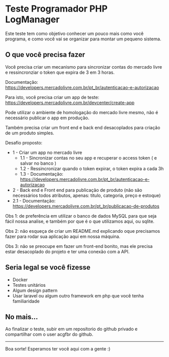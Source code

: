 # Teste Programador PHP LogManager

Este teste tem como objetivo conhecer um pouco mais como você programa, e como você vai se organizar para montar um pequeno sistema.

## O que você precisa fazer

Você precisa criar um mecanismo para sincronizar contas do mercado livre e ressincronziar o token que expira de 3 em 3 horas.

Documentação: https://developers.mercadolivre.com.br/pt_br/autenticacao-e-autorizacao

Para isto, você precisa criar um app de teste: https://developers.mercadolivre.com.br/devcenter/create-app

Pode utilizar o ambiente de homologação do mercado livre mesmo, não é necessário publicar o app em produção.

Também precisa criar um front end e back end desacoplados para criação de um produto simples.

Desafio proposto:
- 1 - Criar um app no mercado livre
    - 1.1 - Sincronizar contas no seu app e recuperar o access token ( e salvar no banco )
    - 1.2 - Ressincronizar quando o token expirar, o token expira a cada 3h
    - 1.3 - Documentação: https://developers.mercadolivre.com.br/pt_br/autenticacao-e-autorizacao
- 2 - Back end e Front end para publicação de produto (não são necessários todos atributos, apenas: titulo, categoria, preço e estoque)
 - 2.1 - Documentação: https://developers.mercadolivre.com.br/pt_br/publicacao-de-produtos
  

Obs 1: de preferência em utilizar o banco de dados MySQL para que seja fácil nossa analise, e também por que é o que utilizamos aqui, ou sqlite.

Obs 2: não esqueça de criar um README.md explicando oque precisamos fazer para rodar sua aplicação aqui em nossa máquina.

Obs 3: não se preocupe em fazer um front-end bonito, mas ele precisa estar desacoplado do projeto e ter uma conexão com a API.

## Seria legal se você fizesse

- Docker
- Testes unitários
- Algum design pattern
- Usar laravel ou algum outro framework em php que você tenha familiaridade

## No mais...

Ao finalizar o teste, subir em um reposítorio do github privado e compartilhar com o user acgfbr do github.

---

Boa sorte! Esperamos ter você aqui com a gente :)